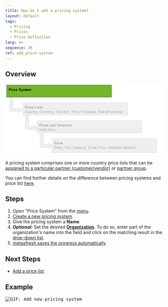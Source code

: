 ```yaml
---
title: How do I add a pricing system?
layout: default
tags:
  - Pricing
  - Prices
  - Price Definition
lang: en
sequence: 20
ref: add_price-system
---
```


## Overview
<kbd><img src="assets/price system hierarchy - price system.png" alt="Fig.: Pricing System Hierarchy - Focus: Pricing System"></kbd>

A pricing system comprises one or more country price lists that can be [assigned to a particular partner (customer/vendor)](Assign_prices_to_partner) or [partner group](Assign_prices_to_partner_group).

You can find further details on the difference between pricing systems and price list [here](Price-system_versus_price-list).

## Steps
1. Open "Price System" from the [menu](Menu).
1. [Create a new pricing system](New_Record_Window).
1. Give the pricing system a **Name**.
1. ***Optional:*** Set the desired [**Organization**](Org_add_new_organization). To do so, enter part of the organization's name into the field and click on the matching result in the <a href="Keyboard_shortcuts_reference#dropdown" title="Dynamic Search Box (Autocompletion)">drop-down list</a>.
1. [metasfresh saves the progress automatically](Saveindicator).

## Next Steps
- [Add a price list](Add_price-list).

## Example
<kbd><img src="assets/Add_Price System.gif" alt="GIF: Add new pricing system"></kbd>
